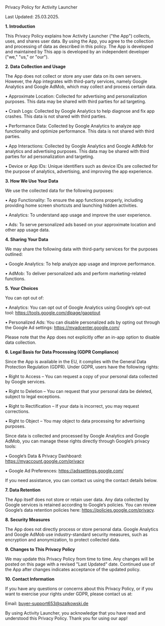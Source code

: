 Privacy Policy for Activity Launcher

Last Updated: 25.03.2025.

**1. Introduction**

This Privacy Policy explains how Activity Launcher ("the App") collects, uses, and shares user data. By using the App, you agree to the collection and processing of data as described in this policy. The App is developed and maintained by This app is developed by an independent developer ("we," "us," or "our").

**2. Data Collection and Usage**

The App does not collect or store any user data on its own servers. However, the App integrates with third-party services, namely Google Analytics and Google AdMob, which may collect and process certain data.

•	Approximate Location: Collected for advertising and personalization purposes. This data may be shared with third parties for ad targeting.

•	Crash Logs: Collected by Google Analytics to help diagnose and fix app crashes. This data is not shared with third parties.

•	Performance Data: Collected by Google Analytics to analyze app functionality and optimize performance. This data is not shared with third parties.

•	App Interactions: Collected by Google Analytics and Google AdMob for analytics and advertising purposes. This data may be shared with third parties for ad personalization and targeting.

•	Device or App IDs: Unique identifiers such as device IDs are collected for the purpose of analytics, advertising, and improving the app experience. 


**3. How We Use Your Data**

We use the collected data for the following purposes:

•	App Functionality: To ensure the app functions properly, including providing home screen shortcuts and launching hidden activities.

•	Analytics: To understand app usage and improve the user experience.

•	Ads: To serve personalized ads based on your approximate location and other app usage data.


**4. Sharing Your Data**

We may share the following data with third-party services for the purposes outlined:

•	Google Analytics: To help analyze app usage and improve performance.

•	AdMob: To deliver personalized ads and perform marketing-related functions.


**5. Your Choices**

You can opt out of:

•	Analytics: You can opt out of Google Analytics using Google’s opt-out tool: https://tools.google.com/dlpage/gaoptout

•	Personalized Ads: You can disable personalized ads by opting out through the Google Ad settings: https://myadcenter.google.com/

Please note that the App does not explicitly offer an in-app option to disable data collection.

**6. Legal Basis for Data Processing (GDPR Compliance)**

Since the App is available in the EU, it complies with the General Data Protection Regulation (GDPR). Under GDPR, users have the following rights:

•	Right to Access – You can request a copy of your personal data collected by Google services.

•	Right to Deletion – You can request that your personal data be deleted, subject to legal exceptions.

•	Right to Rectification – If your data is incorrect, you may request corrections.

•	Right to Object – You may object to data processing for advertising purposes.

Since data is collected and processed by Google Analytics and Google AdMob, you can manage these rights directly through Google’s privacy tools:

•	Google’s Data & Privacy Dashboard: https://myaccount.google.com/privacy

•	Google Ad Preferences: https://adssettings.google.com/

If you need assistance, you can contact us using the contact details below.

**7. Data Retention**

The App itself does not store or retain user data. Any data collected by Google services is retained according to Google’s policies. You can review Google’s data retention policies here: https://policies.google.com/privacy.

**8. Security Measures**

The App does not directly process or store personal data. Google Analytics and Google AdMob use industry-standard security measures, such as encryption and anonymization, to protect collected data.

**9. Changes to This Privacy Policy**

We may update this Privacy Policy from time to time. Any changes will be posted on this page with a revised "Last Updated" date. Continued use of the App after changes indicates acceptance of the updated policy.

**10. Contact Information**

If you have any questions or concerns about this Privacy Policy, or if you want to exercise your rights under GDPR, please contact us at:

Email: buyer-support653@szalkowski.de

By using Activity Launcher, you acknowledge that you have read and understood this Privacy Policy. Thank you for using our app!

